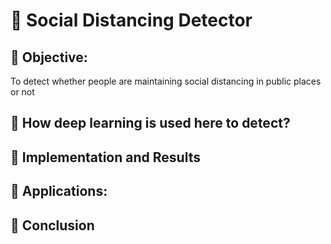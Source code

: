 # :dart: Social Distancing Detector
## :round_pushpin: Objective:
To detect whether people are maintaining social distancing in public places or not

## :round_pushpin: How deep learning is used here to detect?
## :round_pushpin: Implementation and Results
## :round_pushpin: Applications:
## :round_pushpin: Conclusion
